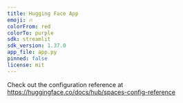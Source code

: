 ```yaml
---
title: Hugging Face App
emoji: 🔥
colorFrom: red
colorTo: purple
sdk: streamlit
sdk_version: 1.37.0
app_file: app.py
pinned: false
license: mit
---
```


Check out the configuration reference at https://huggingface.co/docs/hub/spaces-config-reference
